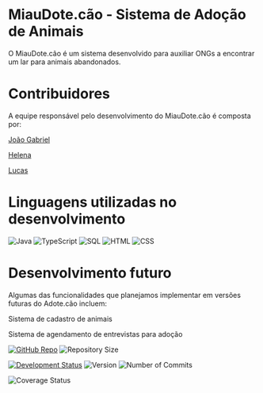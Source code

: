 # MiauDote.cão - Sistema de Adoção de Animais
O MiauDote.cão é um sistema desenvolvido para auxiliar ONGs a encontrar um lar para animais abandonados.

# Contribuidores
A equipe responsável pelo desenvolvimento do MiauDote.cão é composta por:

[João Gabriel](https://github.com/JoaoGabriel19)

[Helena](https://github.com/LenaLatosinski)

[Lucas](https://github.com/Lussca)

# Linguagens utilizadas no desenvolvimento
![Java](https://img.shields.io/badge/Java-8-red)
![TypeScript](https://img.shields.io/badge/-TypeScript-007ACC?logo=typescript&logoColor=white&style=flat)
![SQL](https://img.shields.io/badge/SQL-MySQL-blue)
![HTML](https://img.shields.io/badge/HTML-5-orange)
![CSS](https://img.shields.io/badge/CSS-3-blue)

# Desenvolvimento futuro
Algumas das funcionalidades que planejamos implementar em versões futuras do Adote.cão incluem:

Sistema de cadastro de animais

Sistema de agendamento de entrevistas para adoção

[![GitHub Repo](https://img.shields.io/badge/GitHub-Repo-green.svg)](https://github.com/JoaoGabriel19/Adote.cao)
![Repository Size](https://img.shields.io/github/repo-size/JoaoGabriel19/Adote.cao)

[![Development Status](https://img.shields.io/badge/Development-In%20Progress-yellow.svg)](https://github.com/JoaoGabriel19/Adote.cao)
![Version](https://img.shields.io/badge/version-0.1.0-blue)
![Number of Commits](https://img.shields.io/github/commit-activity/y/JoaoGabriel19/Adote.cao)


![Coverage Status](https://img.shields.io/badge/coverage-80%25-brightgreen)
